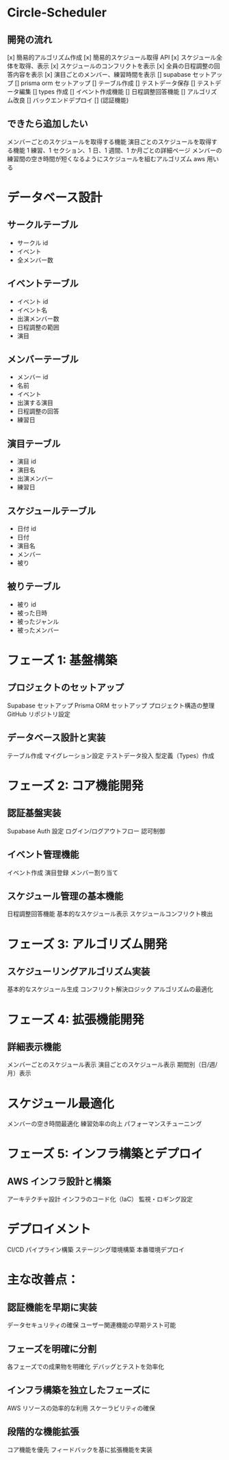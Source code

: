 # Circle-Scheduler

## 開発の流れ

[x] 簡易的アルゴリズム作成
[x] 簡易的スケジュール取得 API
[x] スケジュール全体を取得、表示
[x] スケジュールのコンフリクトを表示
[x] 全員の日程調整の回答内容を表示
[x] 演目ごとのメンバー、練習時間を表示
[] supabase セットアップ
[] prisma orm セットアップ
[] テーブル作成
[] テストデータ保存
[] テストデータ編集
[] types 作成
[] イベント作成機能
[] 日程調整回答機能
[] アルゴリズム改良
[] バックエンドデプロイ
[] (認証機能)

## できたら追加したい

メンバーごとのスケジュールを取得する機能
演目ごとのスケジュールを取得する機能
1 練習、1 セクション、1 日、1 週間、1 か月ごとの詳細ページ
メンバーの練習間の空き時間が短くなるようにスケジュールを組むアルゴリズム
aws 用いる

# データベース設計

## サークルテーブル

- サークル id
- イベント
- 全メンバー数

## イベントテーブル

- イベント id
- イベント名
- 出演メンバー数
- 日程調整の範囲
- 演目

## メンバーテーブル

- メンバー id
- 名前
- イベント
- 出演する演目
- 日程調整の回答
- 練習日

## 演目テーブル

- 演目 id
- 演目名
- 出演メンバー
- 練習日

## スケジュールテーブル

- 日付 id
- 日付
- 演目名
- メンバー
- 被り

## 被りテーブル

- 被り id
- 被った日時
- 被ったジャンル
- 被ったメンバー

# フェーズ 1: 基盤構築

## プロジェクトのセットアップ

Supabase セットアップ
Prisma ORM セットアップ
プロジェクト構造の整理
GitHub リポジトリ設定

## データベース設計と実装

テーブル作成
マイグレーション設定
テストデータ投入
型定義（Types）作成

# フェーズ 2: コア機能開発

## 認証基盤実装

Supabase Auth 設定
ログイン/ログアウトフロー
認可制御

## イベント管理機能

イベント作成
演目登録
メンバー割り当て

## スケジュール管理の基本機能

日程調整回答機能
基本的なスケジュール表示
スケジュールコンフリクト検出

# フェーズ 3: アルゴリズム開発

## スケジューリングアルゴリズム実装

基本的なスケジュール生成
コンフリクト解決ロジック
アルゴリズムの最適化

# フェーズ 4: 拡張機能開発

## 詳細表示機能

メンバーごとのスケジュール表示
演目ごとのスケジュール表示
期間別（日/週/月）表示

# スケジュール最適化

メンバーの空き時間最適化
練習効率の向上
パフォーマンスチューニング

# フェーズ 5: インフラ構築とデプロイ

## AWS インフラ設計と構築

アーキテクチャ設計
インフラのコード化（IaC）
監視・ロギング設定

# デプロイメント

CI/CD パイプライン構築
ステージング環境構築
本番環境デプロイ

# 主な改善点：

## 認証機能を早期に実装

データセキュリティの確保
ユーザー関連機能の早期テスト可能

## フェーズを明確に分割

各フェーズでの成果物を明確化
デバッグとテストを効率化

## インフラ構築を独立したフェーズに

AWS リソースの効率的な利用
スケーラビリティの確保

## 段階的な機能拡張

コア機能を優先
フィードバックを基に拡張機能を実装
